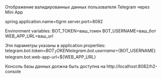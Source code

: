 Отображение валидированных данных пользователя Telegram через Mini App

spring.application.name=tlgrm
server.port=8082

Environment variables:
BOT_TOKEN=ваш_токен
BOT_USERNAME=ваш_бот
WEB_APP_URL=ваш_url

Эти параметры указаны в application.properties:
telegram.bot.token=${BOT_TOKEN}
telegram.bot.username=${BOT_USERNAME}
telegram.bot.web-app-url=${WEB_APP_URL}

Консоль базы данных должна быть доступна на http://localhost:8082/h2-console
